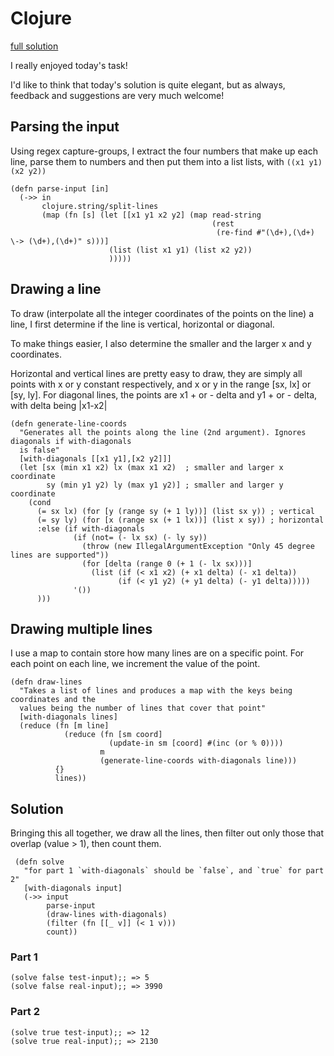 # Clojure

[full solution](https://github.com/x-zvf/programming-challenges/blob/master/adventofcode-2021/day05.clj)

I really enjoyed today's task!

I'd like to think that today's solution is quite elegant, but as always, feedback and suggestions are very much welcome!

## Parsing the input

Using regex capture-groups, I extract the four numbers that make up each line,
parse them to numbers and then put them into a list lists, with `((x1 y1) (x2 y2))`


    (defn parse-input [in]
      (->> in
           clojure.string/split-lines
           (map (fn [s] (let [[x1 y1 x2 y2] (map read-string
                                                 (rest
                                                  (re-find #"(\d+),(\d+) \-> (\d+),(\d+)" s)))]
                          (list (list x1 y1) (list x2 y2))
                          )))))

## Drawing a line

To draw (interpolate all the integer coordinates of the points on the line) a line,
I first determine if the line is vertical, horizontal or diagonal.

To make things easier, I also determine the smaller and the larger x and y coordinates.

Horizontal and vertical lines are pretty easy to draw, they are simply all points with x or y constant respectively,
and x or y in the range \[sx, lx\] or \[sy, ly\].
For diagonal lines, the points are x1 + or - delta and y1 + or - delta, with delta being |x1-x2|

    (defn generate-line-coords
      "Generates all the points along the line (2nd argument). Ignores diagonals if with-diagonals
      is false"
      [with-diagonals [[x1 y1],[x2 y2]]]
      (let [sx (min x1 x2) lx (max x1 x2)  ; smaller and larger x coordinate
            sy (min y1 y2) ly (max y1 y2)] ; smaller and larger y coordinate
        (cond
          (= sx lx) (for [y (range sy (+ 1 ly))] (list sx y)) ; vertical
          (= sy ly) (for [x (range sx (+ 1 lx))] (list x sy)) ; horizontal
          :else (if with-diagonals
                  (if (not= (- lx sx) (- ly sy))
                    (throw (new IllegalArgumentException "Only 45 degree lines are supported"))
                    (for [delta (range 0 (+ 1 (- lx sx)))]
                      (list (if (< x1 x2) (+ x1 delta) (- x1 delta))
                            (if (< y1 y2) (+ y1 delta) (- y1 delta)))))
                  '())
          )))

## Drawing multiple lines

I use a map to contain store how many lines are on a specific point.
For each point on each line, we increment the value of the point.


    (defn draw-lines
      "Takes a list of lines and produces a map with the keys being coordinates and the
      values being the number of lines that cover that point"
      [with-diagonals lines]
      (reduce (fn [m line]
                (reduce (fn [sm coord]
                          (update-in sm [coord] #(inc (or % 0))))
                        m
                        (generate-line-coords with-diagonals line)))
              {}
              lines))

## Solution

Bringing this all together, we draw all the lines, then filter out only those that overlap (value > 1), then count them.

     (defn solve
       "for part 1 `with-diagonals` should be `false`, and `true` for part 2"
       [with-diagonals input]
       (->> input
            parse-input
            (draw-lines with-diagonals)
            (filter (fn [[_ v]] (< 1 v)))
            count))

### Part 1

    (solve false test-input);; => 5
    (solve false real-input);; => 3990

### Part 2

    (solve true test-input);; => 12
    (solve true real-input);; => 2130